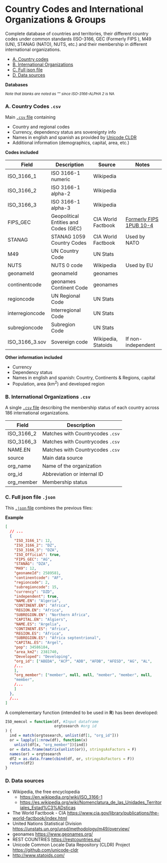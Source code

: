# Country Codes and International Organizations & Groups

Complete database of countries and territories, their different country codes under common standards (ISO-3166, GEC (Formerly FIPS ), M49 (UN), STANAG (NATO), NUTS, etc.) and their membership in different international organizations.


* [A. Country codes ](#ccodes)
* [B. International Organizations](#ocodes)
* [C. Full json file](#jcodes)
* [D. Data sources](#data)

**Databases**

<sup>*Note that blanks are noted as "" since ISO-3166-ALPHA 2 is* NA</sup>

### A. Country Codes `.csv`  <a name="ccodes"></a>

Main [`.csv` file](outputs/Countrycodes.csv) containing 
* Country and regional codes
* Currency, dependency status ans sovereignty info
* Names in english and spanish as provided by [Unicode CLDR](http://cldr.unicode.org/translation/country-names)
* Additional information (demographics, capital, area, etc.)

**Codes included**

Field | Description | Source |Notes 
--- | --------- | -----|-----
ISO_3166_1|ISO 3166-1 numeric |Wikipedia
ISO_3166_2|ISO 3166-1 alpha-2 |Wikipedia
ISO_3166_3|ISO 3166-1 alpha-3 |Wikipedia
FIPS_GEC|Geopolitical Entities and Codes (GEC)| CIA World Factbook|[Formerly FIPS 1PUB 10-4](https://www.cia.gov/library/publications/the-world-factbook/appendix/appendix-d.html)
STANAG|STANAG 1059 Country Codes| CIA World Factbook|  Used by NATO
M49|UN Country Code| UN Stats
NUTS|NUTS 0 code |Wikipedia |Used by EU
geonameId|geonameId|geonames
continentcode|geonames Continent Code|geonames
regioncode|UN Regional Code|UN Stats
interregioncode|Interregional Code|UN Stats
subregioncode|Subregion Code|UN Stats
ISO_3166_3.sov|Sovereign code |Wikipedia, Statoids | If non-independent

**Other information included**

* Currency
* Dependency status
* Names in english and spanish: Country, Continents & Regions, capital
* Population, area (km<sup>2</sup>) and developed region



### B. International Organizations `.csv`  <a name="ocodes"></a>

A single [`.csv` file](outputs/CountrycodesOrgs.csv) describing the membership status of each country across 186 international organizations.

Field | Description
--- | ---------
ISO_3166_2| Matches with Countrycodes `.csv`
ISO_3166_3| Matches with Countrycodes `.csv`
NAME.EN| Matches with Countrycodes `.csv`
source| Main data source
org_name| Name of the organization
org_id | Abbreviation or internal ID
org_member | Membership status



### C. Full json file `.json`  <a name="jcodes"></a>
This [`.json` file](outputs/Countrycodesfull.json) combines the previous files:

**Example**
```json
[
  // ...
  {
    "ISO_3166_1": 12,
    "ISO_3166_2": "DZ",
    "ISO_3166_3": "DZA",
    "ISO_Official": true,
    "FIPS_GEC": "AG",
    "STANAG": "DZA",
    "M49": 12,
    "geonameId": 2589581,
    "continentcode": "AF",
    "regioncode": 2,
    "subregioncode": 15,
    "currency": "DZD",
    "independent": true,
    "NAME.EN": "Algeria",
    "CONTINENT.EN": "Africa",
    "REGION.EN": "Africa",
    "SUBREGION.EN": "Northern Africa",
    "CAPITAL.EN": "Algiers",
    "NAME.ES": "Argelia",
    "CONTINENT.ES": "Africa",
    "REGION.ES": "África",
    "SUBREGION.ES": "África septentrional",
    "CAPITAL.ES": "Argel",
    "pop": 34586184,
    "area_km2": 2381740,
    "Developed": "Developing",
    "org_id": ["ABEDA", "ACP", "ADB", "AFDB", "AFESD", "AG", "AL", 
    /...
    ],
    "org_member": ["member", null, null, "member", "member", null,
    "member",
    /...
    ]
  },
  /...
]
```
A complementary function (intended to be used in **R**) has been developed:
```r
ISO_memcol = function(df, #Input dataframe
                      orgtosearch #org id
) {
  ind = match(orgtosearch, unlist(df[1, "org_id"]))
  or = lapply(1:nrow(df), function(x)
    unlist(df[x, "org_member"])[ind])
  or = data.frame(matrix(unlist(or)), stringsAsFactors = F)
  names(or) = orgtosearch
  df2 = as.data.frame(cbind(df, or, stringsAsFactors = F))
  return(df2)
}
```
### D. Data sources  <a name="data"></a>
* Wikipedia, the free encyclopedia
  * https://en.wikipedia.org/wiki/ISO_3166-1
  * https://es.wikipedia.org/wiki/Nomenclatura_de_las_Unidades_Territoriales_Estad%C3%ADsticas
* The World Factbook - CIA https://www.cia.gov/library/publications/the-world-factbook/index.html 
* United Nations Statistical Division https://unstats.un.org/unsd/methodology/m49/overview/
* geonames https://www.geonames.org/
* REST COUNTRIES https://restcountries.eu/
* Unicode Common Locale Data Repository (CLDR) Project https://github.com/unicode-cldr
* http://www.statoids.com/
